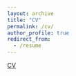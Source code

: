 ```yaml
---
layout: archive
title: "CV"
permalink: /cv/
author_profile: true
redirect_from:
  - /resume
---
```


[CV](../files/CV_Jingwen_Yan.pdf)
